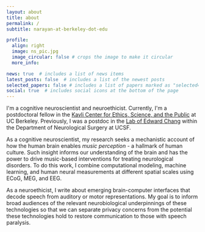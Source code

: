 ```yaml
---
layout: about
title: about
permalink: /
subtitle: narayan-at-berkeley-dot-edu

profile:
  align: right
  image: ns_pic.jpg
  image_circular: false # crops the image to make it circular
  more_info:

news: true  # includes a list of news items
latest_posts: false  # includes a list of the newest posts
selected_papers: false # includes a list of papers marked as "selected={true}"
social: true  # includes social icons at the bottom of the page
---
```


I'm a cognitive neuroscientist and neuroethicist. Currently, I'm a postdoctoral fellow in the [Kavli Center for Ethics, Science, and the Public](https://kavlicenter.berkeley.edu/people) at UC Berkeley. Previously, I was a postdoc in the [Lab of Edward Chang](https://changlab.ucsf.edu/) within the Department of Neurological Surgery at UCSF.

As a cognitive neuroscientist, my research seeks a mechanistic account of how the human brain enables *music perception* - a hallmark of human culture. Such insight informs our understanding of the brain and has the power to drive music-based interventions for treating neurological disorders. To do this work, I combine computational modeling, machine learning, and human neural measurements at different spatial scales using ECoG, MEG, and EEG.

As a neuroethicist, I write about emerging brain-computer interfaces that decode speech from auditory or motor representations. My goal is to inform broad audiences of the relevant neurobiological underpinnings of these technologies so that we can separate privacy concerns from the potential these technologies hold to restore communication to those with speech paralysis.
